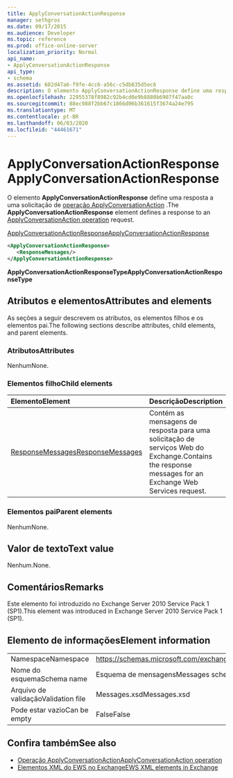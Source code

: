 ```yaml
---
title: ApplyConversationActionResponse
manager: sethgros
ms.date: 09/17/2015
ms.audience: Developer
ms.topic: reference
ms.prod: office-online-server
localization_priority: Normal
api_name:
- ApplyConversationActionResponse
api_type:
- schema
ms.assetid: 682d47a6-f9fe-4cc6-a56c-c5db835d5ec6
description: O elemento ApplyConversationActionResponse define uma resposta a uma solicitação de operação ApplyConversationAction.
ms.openlocfilehash: 22955378f8982c92b4cd0e9b8880b6907f47aa0c
ms.sourcegitcommit: 88ec988f2bb67c1866d06b361615f3674a24e795
ms.translationtype: MT
ms.contentlocale: pt-BR
ms.lasthandoff: 06/03/2020
ms.locfileid: "44461671"
---
```

# <a name="applyconversationactionresponse"></a><span data-ttu-id="eb930-103">ApplyConversationActionResponse</span><span class="sxs-lookup"><span data-stu-id="eb930-103">ApplyConversationActionResponse</span></span>

<span data-ttu-id="eb930-104">O elemento **ApplyConversationActionResponse** define uma resposta a uma solicitação de [operação ApplyConversationAction](applyconversationaction-operation.md) .</span><span class="sxs-lookup"><span data-stu-id="eb930-104">The **ApplyConversationActionResponse** element defines a response to an [ApplyConversationAction operation](applyconversationaction-operation.md) request.</span></span> 
  
[<span data-ttu-id="eb930-105">ApplyConversationActionResponse</span><span class="sxs-lookup"><span data-stu-id="eb930-105">ApplyConversationActionResponse</span></span>](applyconversationactionresponse.md)
  
```XML
<ApplyConversationActionResponse>
   <ResponseMessages/>
</ApplyConversationActionResponse>
```

 <span data-ttu-id="eb930-106">**ApplyConversationActionResponseType**</span><span class="sxs-lookup"><span data-stu-id="eb930-106">**ApplyConversationActionResponseType**</span></span>
## <a name="attributes-and-elements"></a><span data-ttu-id="eb930-107">Atributos e elementos</span><span class="sxs-lookup"><span data-stu-id="eb930-107">Attributes and elements</span></span>

<span data-ttu-id="eb930-108">As seções a seguir descrevem os atributos, os elementos filhos e os elementos pai.</span><span class="sxs-lookup"><span data-stu-id="eb930-108">The following sections describe attributes, child elements, and parent elements.</span></span>
  
### <a name="attributes"></a><span data-ttu-id="eb930-109">Atributos</span><span class="sxs-lookup"><span data-stu-id="eb930-109">Attributes</span></span>

<span data-ttu-id="eb930-110">Nenhum</span><span class="sxs-lookup"><span data-stu-id="eb930-110">None.</span></span>
  
### <a name="child-elements"></a><span data-ttu-id="eb930-111">Elementos filho</span><span class="sxs-lookup"><span data-stu-id="eb930-111">Child elements</span></span>

|<span data-ttu-id="eb930-112">**Elemento**</span><span class="sxs-lookup"><span data-stu-id="eb930-112">**Element**</span></span>|<span data-ttu-id="eb930-113">**Descrição**</span><span class="sxs-lookup"><span data-stu-id="eb930-113">**Description**</span></span>|
|:-----|:-----|
|[<span data-ttu-id="eb930-114">ResponseMessages</span><span class="sxs-lookup"><span data-stu-id="eb930-114">ResponseMessages</span></span>](responsemessages.md) <br/> |<span data-ttu-id="eb930-115">Contém as mensagens de resposta para uma solicitação de serviços Web do Exchange.</span><span class="sxs-lookup"><span data-stu-id="eb930-115">Contains the response messages for an Exchange Web Services request.</span></span>  <br/> |
   
### <a name="parent-elements"></a><span data-ttu-id="eb930-116">Elementos pai</span><span class="sxs-lookup"><span data-stu-id="eb930-116">Parent elements</span></span>

<span data-ttu-id="eb930-117">Nenhum</span><span class="sxs-lookup"><span data-stu-id="eb930-117">None.</span></span>
  
## <a name="text-value"></a><span data-ttu-id="eb930-118">Valor de texto</span><span class="sxs-lookup"><span data-stu-id="eb930-118">Text value</span></span>

<span data-ttu-id="eb930-119">Nenhum.</span><span class="sxs-lookup"><span data-stu-id="eb930-119">None.</span></span>
  
## <a name="remarks"></a><span data-ttu-id="eb930-120">Comentários</span><span class="sxs-lookup"><span data-stu-id="eb930-120">Remarks</span></span>

<span data-ttu-id="eb930-121">Este elemento foi introduzido no Exchange Server 2010 Service Pack 1 (SP1).</span><span class="sxs-lookup"><span data-stu-id="eb930-121">This element was introduced in Exchange Server 2010 Service Pack 1 (SP1).</span></span>
  
## <a name="element-information"></a><span data-ttu-id="eb930-122">Elemento de informações</span><span class="sxs-lookup"><span data-stu-id="eb930-122">Element information</span></span>

|||
|:-----|:-----|
|<span data-ttu-id="eb930-123">Namespace</span><span class="sxs-lookup"><span data-stu-id="eb930-123">Namespace</span></span>  <br/> |https://schemas.microsoft.com/exchange/services/2006/messages  <br/> |
|<span data-ttu-id="eb930-124">Nome do esquema</span><span class="sxs-lookup"><span data-stu-id="eb930-124">Schema name</span></span>  <br/> |<span data-ttu-id="eb930-125">Esquema de mensagens</span><span class="sxs-lookup"><span data-stu-id="eb930-125">Messages schema</span></span>  <br/> |
|<span data-ttu-id="eb930-126">Arquivo de validação</span><span class="sxs-lookup"><span data-stu-id="eb930-126">Validation file</span></span>  <br/> |<span data-ttu-id="eb930-127">Messages.xsd</span><span class="sxs-lookup"><span data-stu-id="eb930-127">Messages.xsd</span></span>  <br/> |
|<span data-ttu-id="eb930-128">Pode estar vazio</span><span class="sxs-lookup"><span data-stu-id="eb930-128">Can be empty</span></span>  <br/> |<span data-ttu-id="eb930-129">False</span><span class="sxs-lookup"><span data-stu-id="eb930-129">False</span></span>  <br/> |
   
## <a name="see-also"></a><span data-ttu-id="eb930-130">Confira também</span><span class="sxs-lookup"><span data-stu-id="eb930-130">See also</span></span>

- [<span data-ttu-id="eb930-131">Operação ApplyConversationAction</span><span class="sxs-lookup"><span data-stu-id="eb930-131">ApplyConversationAction operation</span></span>](applyconversationaction-operation.md)
- [<span data-ttu-id="eb930-132">Elementos XML do EWS no Exchange</span><span class="sxs-lookup"><span data-stu-id="eb930-132">EWS XML elements in Exchange</span></span>](ews-xml-elements-in-exchange.md)

